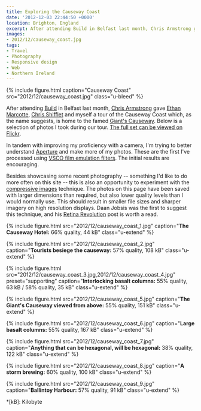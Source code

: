 ```yaml
---
title: Exploring the Causeway Coast
date: '2012-12-03 22:44:50 +0000'
location: Brighton, England
excerpt: After attending Build in Belfast last month, Chris Armstrong gave Ethan Marcotte, Chris Shifflet and myself a tour of the Causeway Coast which, as the name suggests, is home to the famed Giant's Causeway.
images:
- 2012/12/causeway_coast.jpg
tags:
- Travel
- Photography
- Responsive design
- Web
- Northern Ireland
---
```

{% include figure.html
  caption="Causeway Coast"
  src="2012/12/causeway_coast.jpg"
  class="u-bleed"
%}

After attending [Build][1] in Belfast last month, [Chris Armstrong][2] gave [Ethan Marcotte][3], [Chris Shifflet][4] and myself a tour of the Causeway Coast which, as the name suggests, is home to the famed [Giant's Causeway][5]. Below is a selection of photos I took during our tour. [The full set can be viewed on Flickr][6].

In tandem with improving my proficiency with a camera, I'm trying to better understand [Aperture][7] and make more of my photos. These are the first I've processed using [VSCO film emulation filters][8]. The initial results are encouraging.

Besides showcasing some recent photography -- something I'd like to do more often on this site -- this is also an opportunity to experiment with the [compressive images][9] technique. The photos on this page have been saved with larger dimensions than required, but also lower quality levels than I would normally use. This should result in smaller file sizes and sharper imagery on high resolution displays. Daan Jobsis was the first to suggest this technique, and his [Retina Revolution][10] post is worth a read.

{% include figure.html
  src="2012/12/causeway_coast_1.jpg"
  caption="**The Causeway Hotel:** 66% quality, 44 kB"
  class="u-extend"
%}

{% include figure.html
  src="2012/12/causeway_coast_2.jpg"
  caption="**Tourists besiege the causeway:** 57% quality, 108 kB"
  class="u-extend"
%}

{% include figure.html
  src="2012/12/causeway_coast_3.jpg,2012/12/causeway_coast_4.jpg"
  preset="supporting"
  caption="**Interlocking basalt columns:** 55% quality, 63 kB / 58% quality, 35 kB"
  class="u-extend"
%}

{% include figure.html
  src="2012/12/causeway_coast_5.jpg"
  caption="**The Giant's Causeway viewed from above:** 55% quality, 151 kB"
  class="u-extend"
%}

{% include figure.html
  src="2012/12/causeway_coast_6.jpg"
  caption="**Large basalt columns:** 55% quality, 167 kB"
  class="u-extend"
%}

{% include figure.html
  src="2012/12/causeway_coast_7.jpg"
  caption="**Anything that can be hexagonal, will be hexagonal:** 38% quality, 122 kB"
  class="u-extend"
%}

{% include figure.html
  src="2012/12/causeway_coast_8.jpg"
  caption="**A storm brewing:** 60% quality, 100 kB"
  class="u-extend"
%}

{% include figure.html
  src="2012/12/causeway_coast_9.jpg"
  caption="**Ballintoy Harbour:** 57% quality, 91 kB"
  class="u-extend"
%}

[1]: http://2012.buildconf.com/
[2]: http://chris-armstrong.com/
[3]: http://ethanmarcotte.com/
[4]: http://shiflett.org/
[5]: https://en.wikipedia.org/wiki/Giants_Causeway
[6]: https://www.flickr.com/photos/paulrobertlloyd/sets/72157632145059113/
[7]: http://www.apple.com/aperture/
[8]: http://visualsupply.co/film/01/aperture3
[9]: http://www.filamentgroup.com/lab/rwd_img_compression/
[10]: http://blog.netvlies.nl/design-interactie/retina-revolution/

*[kB]: Kilobyte
